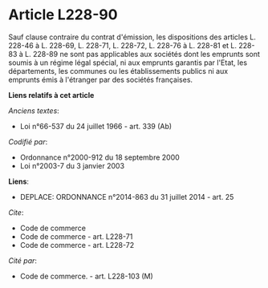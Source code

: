 # Article L228-90

Sauf clause contraire du contrat d'émission, les dispositions des articles L. 228-46 à L. 228-69, L. 228-71, L. 228-72, L.
228-76 à L. 228-81 et L. 228-83 à L. 228-89 ne sont pas applicables aux sociétés dont les emprunts sont soumis à un régime
légal spécial, ni aux emprunts garantis par l'Etat, les départements, les communes ou les établissements publics ni aux
emprunts émis à l'étranger par des sociétés françaises.

**Liens relatifs à cet article**

_Anciens textes_:

  - Loi n°66-537 du 24 juillet 1966 - art. 339 (Ab)

_Codifié par_:

  - Ordonnance n°2000-912 du 18 septembre 2000
  - Loi n°2003-7 du 3 janvier 2003

**Liens**:

  - DEPLACE: ORDONNANCE n°2014-863 du 31 juillet 2014 - art. 25

_Cite_:

  - Code de commerce
  - Code de commerce - art. L228-71
  - Code de commerce - art. L228-72

_Cité par_:

  - Code de commerce. - art. L228-103 (M)

